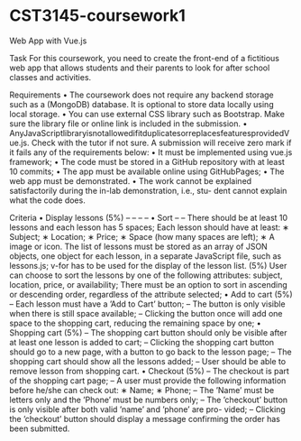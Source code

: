 # CST3145-coursework1

Web App with Vue.js

Task For this coursework, you need to create the front-end of a fictitious web app that allows students and their parents to look for after school classes and activities.

Requirements
• The coursework does not require any backend storage such as a (MongoDB) database. It is optional to store data locally using local storage.
• You can use external CSS library such as Bootstrap. Make sure the library file or online link is included in the submission.
• AnyJavaScriptlibraryisnotallowedifitduplicatesorreplacesfeaturesprovidedVue.js. Check with the tutor if not sure.
A submission will receive zero mark if it fails any of the requirements below:
• It must be implemented using vue.js framework;
• The code must be stored in a GitHub repository with at least 10 commits;
• The app must be available online using GitHubPages;
• The web app must be demonstrated.
• The work cannot be explained satisfactorily during the in-lab demonstration, i.e., stu-
dent cannot explain what the code does.


Criteria
• Display lessons (5%)
– –
–
–
• Sort –
–
There should be at least 10 lessons and each lesson has 5 spaces; Each lesson should have at least:
∗ Subject;
∗ Location;
∗ Price;
∗ Space (how many spaces are left); ∗ A image or icon.
The list of lessons must be stored as an array of JSON objects, one object for each lesson, in a separate JavaScript file, such as lessons.js;
v-for has to be used for the display of the lesson list.
(5%)
User can choose to sort the lessons by one of the following attributes: subject, location, price, or availability;
There must be an option to sort in ascending or descending order, regardless of the attribute selected;
• Add to cart (5%)
– Each lesson must have a ’Add to Cart’ button;
– The button is only visible when there is still space available;
– Clicking the button once will add one space to the shopping cart, reducing the
remaining space by one; • Shopping cart (5%)
– The shopping cart button should only be visible after at least one lesson is added to cart;
– Clicking the shopping cart button should go to a new page, with a button to go back to the lesson page;
– The shopping cart should show all the lessons added;
– User should be able to remove lesson from shopping cart. • Checkout (5%)
– The checkout is part of the shopping cart page;
– A user must provide the following information before he/she can check out:
∗ Name;
∗ Phone;
– The ’Name’ must be letters only and the ’Phone’ must be numbers only;
– The ’checkout’ button is only visible after both valid ’name’ and ’phone’ are pro-
vided;
– Clicking the ’checkout’ button should display a message confirming the order has
  been submitted.
